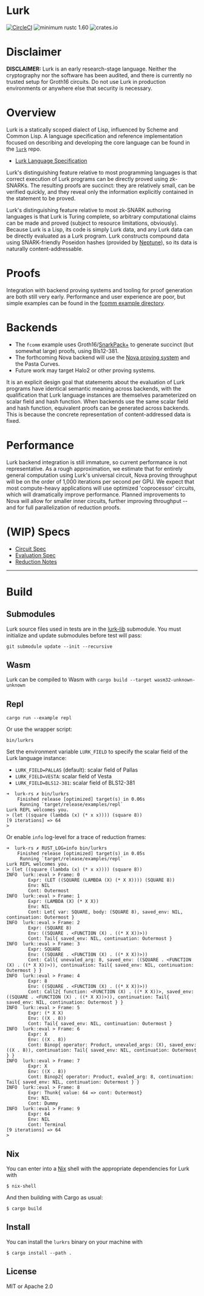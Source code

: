 # Lurk

[![CircleCI](https://circleci.com/gh/lurk-lang/lurk-rs.svg?style=shield)](https://circleci.com/gh/lurk-lang/lurk-rs)
![minimum rustc 1.60][msrv-image]
![crates.io][crates-image]

[msrv-image]: https://img.shields.io/badge/rustc-1.60+-blue.svg
[crates-image]: https://img.shields.io/crates/v/lurk.svg

# Disclaimer

**DISCLAIMER:** Lurk is an early research-stage language. Neither the cryptography nor the software has been audited, and there is currently no trusted setup for Groth16 circuits. Do not use Lurk in production environments or anywhere else that security is necessary.

# Overview

Lurk is a statically scoped dialect of Lisp, influenced by Scheme and Common Lisp. A language specification and reference implementation focused on describing and developing the core language can be found in the [`lurk`](https://github.com/lurk-lang/lurk) repo.

- [Lurk Language Specification](https://github.com/lurk-lang/lurk/blob/master/spec/v0-1.md)

Lurk's distinguishing feature relative to most programming languages is that correct execution of Lurk programs can be directly proved using zk-SNARKs. The resulting proofs are succinct: they are relatively small, can be verified quickly, and they reveal only the information explicitly contained in the statement to be proved.

Lurk's distinguishing feature relative to most zk-SNARK authoring languages is that Lurk is Turing complete, so arbitrary computational claims can be made and proved (subject to resource limitations, obviously). Because Lurk is a Lisp, its code is simply Lurk data, and any Lurk data can be directly evaluated as a Lurk program. Lurk constructs compound data using SNARK-friendly Poseidon hashes (provided by [Neptune](https://github.com/filecoin-project/neptune)), so its data is naturally content-addressable.

# Proofs

Integration with backend proving systems and tooling for proof generation are both still very early. Performance and user experience are poor, but simple examples can be found in the [fcomm example directory](fcomm/README.md).

# Backends
- The `fcomm` example uses Groth16/[SnarkPack](https://eprint.iacr.org/2021/529)[+](https://github.com/filecoin-project/bellperson/pull/257) to generate succinct (but somewhat large) proofs, using Bls12-381.
- The forthcoming Nova backend will use the [Nova proving system](https://github.com/microsoft/Nova) and the Pasta Curves.
- Future work may target Halo2 or other proving systems.

It is an explicit design goal that statements about the evaluation of Lurk programs have identical semantic meaning across backends, with the qualification that Lurk language instances are themselves parameterized on scalar field and hash function. When backends use the same scalar field and hash function, equivalent proofs can be generated across backends. This is because the concrete representation of content-addressed data is fixed.

# Performance

Lurk backend integration is still immature, so current performance is not representative. As a rough approximation, we estimate that for entirely general computation using Lurk's universal circuit, Nova proving throughput will be on the order of 1,000 iterations per second per GPU. We expect that most compute-heavy applications will use optimized 'coprocessor' circuits, which will  dramatically improve performance. Planned improvements to Nova will allow for smaller inner circuits, further improving throughput -- and for full parallelization of reduction proofs.

# (WIP) Specs
- [Circuit Spec](spec/main.pdf)
- [Evaluation Spec](spec/eval.md)
- [Reduction Notes](spec/reduction-notes.md)

---
# Build

## Submodules

Lurk source files used in tests are in the [lurk-lib](https://github.com/lurk-lang/lurk-lib) submodule. You must
initialize and update submodules before test will pass:

```
git submodule update --init --recursive
```

## Wasm

Lurk can be compiled to Wasm with `cargo build --target wasm32-unknown-unknown`

## Repl

```
cargo run --example repl
```

Or use the wrapper script:

```
bin/lurkrs
```

Set the environment variable `LURK_FIELD` to specify the scalar field of the Lurk language instance:
- `LURK_FIELD=PALLAS` (default): scalar field of Pallas
- `LURK_FIELD=VESTA`: scalar field of Vesta
- `LURK_FIELD=BLS12-381`: scalar field of BLS12-381

```
➜  lurk-rs ✗ bin/lurkrs
    Finished release [optimized] target(s) in 0.06s
     Running `target/release/examples/repl`
Lurk REPL welcomes you.
> (let ((square (lambda (x) (* x x)))) (square 8))
[9 iterations] => 64
>
```

Or enable `info` log-level for a trace of reduction frames:
```
➜  lurk-rs ✗ RUST_LOG=info bin/lurkrs
    Finished release [optimized] target(s) in 0.05s
     Running `target/release/examples/repl`
Lurk REPL welcomes you.
> (let ((square (lambda (x) (* x x)))) (square 8))
INFO  lurk::eval > Frame: 0
        Expr: (LET ((SQUARE (LAMBDA (X) (* X X)))) (SQUARE 8))
        Env: NIL
        Cont: Outermost
INFO  lurk::eval > Frame: 1
        Expr: (LAMBDA (X) (* X X))
        Env: NIL
        Cont: Let{ var: SQUARE, body: (SQUARE 8), saved_env: NIL, continuation: Outermost }
INFO  lurk::eval > Frame: 2
        Expr: (SQUARE 8)
        Env: ((SQUARE . <FUNCTION (X) . ((* X X))>))
        Cont: Tail{ saved_env: NIL, continuation: Outermost }
INFO  lurk::eval > Frame: 3
        Expr: SQUARE
        Env: ((SQUARE . <FUNCTION (X) . ((* X X))>))
        Cont: Call{ unevaled_arg: 8, saved_env: ((SQUARE . <FUNCTION (X) . ((* X X))>)), continuation: Tail{ saved_env: NIL, continuation: Outermost } }
INFO  lurk::eval > Frame: 4
        Expr: 8
        Env: ((SQUARE . <FUNCTION (X) . ((* X X))>))
        Cont: Call2{ function: <FUNCTION (X) . ((* X X))>, saved_env: ((SQUARE . <FUNCTION (X) . ((* X X))>)), continuation: Tail{ saved_env: NIL, continuation: Outermost } }
INFO  lurk::eval > Frame: 5
        Expr: (* X X)
        Env: ((X . 8))
        Cont: Tail{ saved_env: NIL, continuation: Outermost }
INFO  lurk::eval > Frame: 6
        Expr: X
        Env: ((X . 8))
        Cont: Binop{ operator: Product, unevaled_args: (X), saved_env: ((X . 8)), continuation: Tail{ saved_env: NIL, continuation: Outermost } }
INFO  lurk::eval > Frame: 7
        Expr: X
        Env: ((X . 8))
        Cont: Binop2{ operator: Product, evaled_arg: 8, continuation: Tail{ saved_env: NIL, continuation: Outermost } }
INFO  lurk::eval > Frame: 8
        Expr: Thunk{ value: 64 => cont: Outermost}
        Env: NIL
        Cont: Dummy
INFO  lurk::eval > Frame: 9
        Expr: 64
        Env: NIL
        Cont: Terminal
[9 iterations] => 64
> 
```

## Nix

You can enter into a [Nix](https://nixos.org) shell with the appropriate
dependencies for Lurk with
```
$ nix-shell
```

And then building with Cargo as usual:

```
$ cargo build
```

## Install

You can install the `lurkrs` binary on your machine with
```
$ cargo install --path .
```

## License

MIT or Apache 2.0
